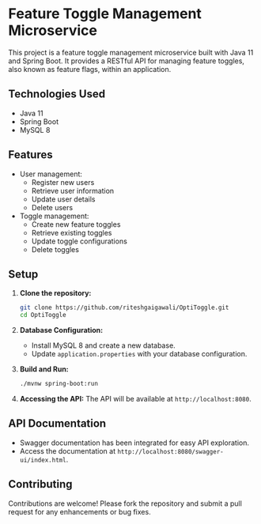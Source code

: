 # Feature Toggle Management Microservice

This project is a feature toggle management microservice built with Java 11 and Spring Boot. It provides a RESTful API for managing feature toggles, also known as feature flags, within an application.

## Technologies Used

- Java 11
- Spring Boot
- MySQL 8

## Features

- User management:
  - Register new users
  - Retrieve user information
  - Update user details
  - Delete users
- Toggle management:
  - Create new feature toggles
  - Retrieve existing toggles
  - Update toggle configurations
  - Delete toggles

## Setup

1. **Clone the repository:**
   ```bash
   git clone https://github.com/riteshgaigawali/OptiToggle.git
   cd OptiToggle
   ```

2. **Database Configuration:**
   - Install MySQL 8 and create a new database.
   - Update `application.properties` with your database configuration.

3. **Build and Run:**
   ```bash
   ./mvnw spring-boot:run
   ```

4. **Accessing the API:**
   The API will be available at `http://localhost:8080`.

## API Documentation

- Swagger documentation has been integrated for easy API exploration.
- Access the documentation at `http://localhost:8080/swagger-ui/index.html`.

## Contributing

Contributions are welcome! Please fork the repository and submit a pull request for any enhancements or bug fixes.
